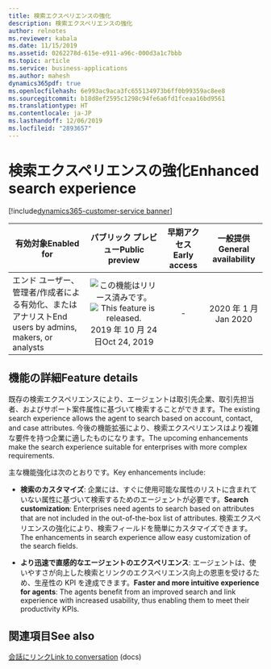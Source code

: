 ```yaml
---
title: 検索エクスペリエンスの強化
description: 検索エクスペリエンスの強化
author: relnotes
ms.reviewer: kabala
ms.date: 11/15/2019
ms.assetid: 0262278d-615e-e911-a96c-000d3a1c7bbb
ms.topic: article
ms.service: business-applications
ms.author: mahesh
dynamics365pdf: true
ms.openlocfilehash: 6e993ac9aca3fc655134973b6ff0b99359ac8ee8
ms.sourcegitcommit: b18d8ef2595c1298c94fe6a6fd1fceaa16bd9561
ms.translationtype: HT
ms.contentlocale: ja-JP
ms.lasthandoff: 12/06/2019
ms.locfileid: "2893657"
---
```

# <a name="enhanced-search-experience"></a><span data-ttu-id="f562d-103">検索エクスペリエンスの強化</span><span class="sxs-lookup"><span data-stu-id="f562d-103">Enhanced search experience</span></span>
[!include[dynamics365-customer-service banner](../includes/dynamics365-customer-service.md)]

| <span data-ttu-id="f562d-104">有効対象</span><span class="sxs-lookup"><span data-stu-id="f562d-104">Enabled for</span></span>    |  <span data-ttu-id="f562d-105">パブリック プレビュー</span><span class="sxs-lookup"><span data-stu-id="f562d-105">Public preview</span></span> | <span data-ttu-id="f562d-106">早期アクセス</span><span class="sxs-lookup"><span data-stu-id="f562d-106">Early access</span></span> | <span data-ttu-id="f562d-107">一般提供</span><span class="sxs-lookup"><span data-stu-id="f562d-107">General availability</span></span> | 
| ---------- | :----------: |:----------: |:----------: |
|<span data-ttu-id="f562d-108">エンド ユーザー、管理者/作成者による有効化、またはアナリスト</span><span class="sxs-lookup"><span data-stu-id="f562d-108">End users by admins, makers, or analysts</span></span>|<span data-ttu-id="f562d-109">![この機能はリリース済みです。](/dynamics365-release-plan/media/green-checkmark.png "この機能はリリース済みです。")</span><span class="sxs-lookup"><span data-stu-id="f562d-109">![This feature is released.](/dynamics365-release-plan/media/green-checkmark.png "This feature is released.")</span></span> <span data-ttu-id="f562d-110">2019 年 10 月 24 日</span><span class="sxs-lookup"><span data-stu-id="f562d-110">Oct 24, 2019</span></span>|-| <span data-ttu-id="f562d-111">2020 年 1 月</span><span class="sxs-lookup"><span data-stu-id="f562d-111">Jan 2020</span></span>|






## <a name="feature-details"></a><span data-ttu-id="f562d-112">機能の詳細</span><span class="sxs-lookup"><span data-stu-id="f562d-112">Feature details</span></span>
<!--feature detail start -->
<span data-ttu-id="f562d-113">既存の検索エクスペリエンスにより、エージェントは取引先企業、取引先担当者、およびサポート案件属性に基づいて検索することができます。</span><span class="sxs-lookup"><span data-stu-id="f562d-113">The existing search experience allows the agent to search based on account, contact, and case attributes.</span></span> <span data-ttu-id="f562d-114">今後の機能拡張により、検索エクスペリエンスはより複雑な要件を持つ企業に適したものになります。</span><span class="sxs-lookup"><span data-stu-id="f562d-114">The upcoming enhancements make the search experience suitable for enterprises with more complex requirements.</span></span> 

<span data-ttu-id="f562d-115">主な機能強化は次のとおりです。</span><span class="sxs-lookup"><span data-stu-id="f562d-115">Key enhancements include:</span></span>

- <span data-ttu-id="f562d-116">**検索のカスタマイズ**: 企業には、すぐに使用可能な属性のリストに含まれていない属性に基づいて検索するためのエージェントが必要です。</span><span class="sxs-lookup"><span data-stu-id="f562d-116">**Search customization**: Enterprises need agents to search based on attributes that are not included in the out-of-the-box list of attributes.</span></span> <span data-ttu-id="f562d-117">検索エクスペリエンスの強化により、検索フィールドを簡単にカスタマイズできます。</span><span class="sxs-lookup"><span data-stu-id="f562d-117">The enhancements in search experience allow easy customization of the search fields.</span></span>

- <span data-ttu-id="f562d-118">**より迅速で直感的なエージェントのエクスペリエンス**: エージェントは、使いやすさが向上した検索とリンクのエクスペリエンス向上の恩恵を受けるため、生産性の KPI を達成できます。</span><span class="sxs-lookup"><span data-stu-id="f562d-118">**Faster and more intuitive experience for agents**: The agents benefit from an improved search and link experience with increased usability, thus enabling them to meet their productivity KPIs.</span></span>
<!--feature detail end -->










## <a name="see-also"></a><span data-ttu-id="f562d-119">関連項目</span><span class="sxs-lookup"><span data-stu-id="f562d-119">See also</span></span>

<span data-ttu-id="f562d-120">[会話にリンク](https://docs.microsoft.com/dynamics365/omnichannel/customizer/configure-link-to-conversation-model-driven-app-form)</span><span class="sxs-lookup"><span data-stu-id="f562d-120">[Link to conversation](https://docs.microsoft.com/dynamics365/omnichannel/customizer/configure-link-to-conversation-model-driven-app-form) (docs)</span></span>
